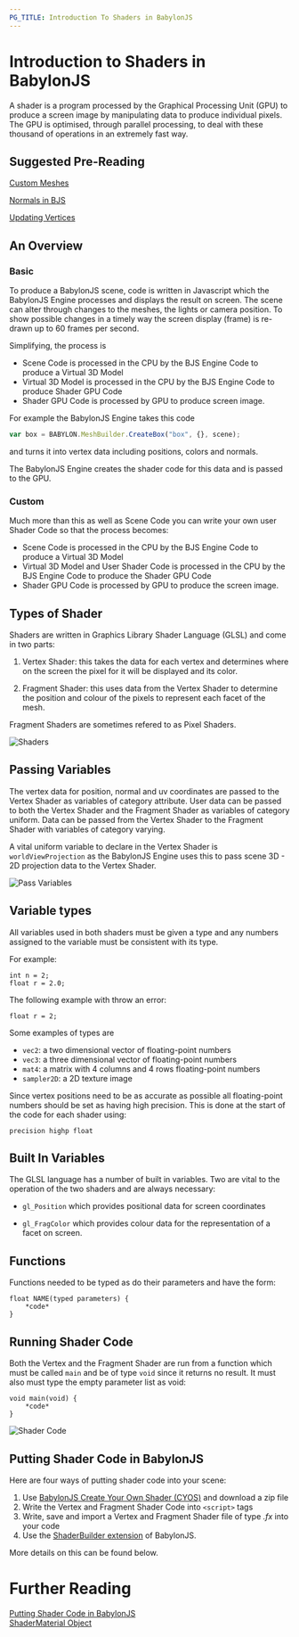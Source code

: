 ```yaml
---
PG_TITLE: Introduction To Shaders in BabylonJS
---
```


# Introduction to Shaders in BabylonJS

A shader is a program processed by the Graphical Processing Unit (GPU) to produce a screen image by manipulating data to 
produce individual pixels. The GPU is optimised, through parallel processing, to deal with these thousand of operations 
in an extremely fast way.

## Suggested Pre-Reading

[Custom Meshes](/How_To/Custom.html)

[Normals in BJS](/resources/Normals.html)

[Updating Vertices](/How_To/Updating_Vertices.html)

## An Overview

### Basic

To produce a BabylonJS scene, code is written in Javascript which the BabylonJS Engine processes and displays the result on screen. 
The scene can alter through changes to the meshes, the lights or camera position. To show possible changes in a timely way the screen 
display (frame) is re-drawn up to 60 frames per second. 

Simplifying, the process is 

* Scene Code is processed in the CPU by the BJS Engine Code to produce a Virtual 3D Model 
* Virtual 3D Model is processed in the CPU by the BJS Engine Code to produce Shader GPU Code 
* Shader GPU Code is processed by GPU to produce screen image.

For example the BabylonJS Engine takes this code

```javascript
var box = BABYLON.MeshBuilder.CreateBox("box", {}, scene);
```

and turns it into vertex data including positions, colors and normals.

The BabylonJS Engine creates the shader code for this data and is passed to the GPU.

### Custom

Much more than this as well as Scene Code you can write your own user Shader Code so that 
the process becomes:

* Scene Code is processed in the CPU by the BJS Engine Code to produce a Virtual 3D Model 
* Virtual 3D Model and User Shader Code is processed in the CPU by the BJS Engine Code to produce the Shader GPU Code 
* Shader GPU Code is processed by GPU to produce the screen image.

## Types of Shader

Shaders are written in Graphics Library Shader Language (GLSL) and come in two parts:

1. Vertex Shader: this takes the data for each vertex and determines where on the screen the pixel for it will be displayed and its color.

2. Fragment Shader: this uses data from the Vertex Shader to determine the position and colour of the pixels to represent each facet of the mesh.

Fragment Shaders are sometimes refered to as Pixel Shaders.

![Shaders](/img/how_to/Shaders/shade1.jpg)

## Passing Variables

The vertex data for position, normal and uv coordinates are passed to the Vertex Shader as variables of category attribute. 
User data can be passed to both the Vertex Shader and the Fragment Shader as variables of category uniform. 
Data can be passed from the Vertex Shader to the Fragment Shader with variables of category varying.

A vital uniform variable to declare in the Vertex Shader is `worldViewProjection` as the BabylonJS Engine uses this to 
pass scene 3D - 2D projection data to the Vertex Shader.

![Pass Variables](/img/how_to/Shaders/shade2.jpg)

## Variable types

All variables used in both shaders must be given a type and any numbers assigned to the variable must be consistent with its type.

For example:

```
int n = 2;
float r = 2.0;
```

The following example with throw an error:

```
float r = 2;
```

Some examples of types are

- `vec2`: a two dimensional vector of floating-point numbers  
- `vec3`: a three dimensional vector of floating-point numbers   
- `mat4`: a matrix with 4 columns and 4 rows floating-point numbers  
- `sampler2D`: a 2D texture image  

Since vertex positions need to be as accurate as possible all floating-point numbers should be set as having high precision. 
This is done at the start of the code for each shader using: 

```
precision highp float
```

## Built In Variables

The GLSL language has a number of built in variables. Two are vital to the operation of the two shaders and are always necessary:

- `gl_Position` which provides positional data for screen coordinates

- `gl_FragColor` which provides colour data for the representation of a facet on screen.

## Functions

Functions needed to be typed as do their parameters and have the form:

```
float NAME(typed parameters) {
	*code*
}
```

## Running Shader Code

Both the Vertex and the Fragment Shader are run from a function which must be called `main` and be of type `void` since it returns 
no result. It must also must type the empty parameter list as void:

```
void main(void) {
	*code*
}
```

![Shader Code](/img/how_to/Shaders/shade3.jpg)

## Putting Shader Code in BabylonJS

Here are four ways of putting shader code into your scene:

1. Use [BabylonJS Create Your Own Shader (CYOS)](http://www.babylonjs.com/cyos/) and download a zip file 
2. Write the Vertex and Fragment Shader Code into `<script>` tags
3. Write, save and import a Vertex and Fragment Shader file of type *.fx* into your code
4. Use the [ShaderBuilder extension](https://github.com/BabylonJS/Extensions/tree/master/ShaderBuilder) of BabylonJS.

More details on this can be found below.

# Further Reading

[Putting Shader Code in BabylonJS](/How_To/Putting.html)  
[ShaderMaterial Object](/How_To/Shader_Material.html)
